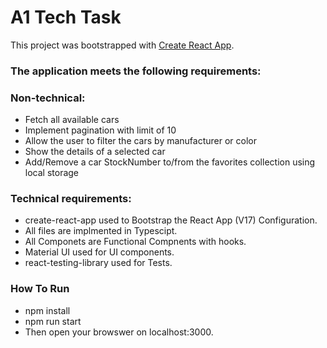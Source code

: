 # A1 Tech Task

This project was bootstrapped with [Create React App](https://github.com/facebook/create-react-app).

### The application meets the following requirements:

### Non-technical:

- Fetch all available cars
- Implement pagination with limit of 10
- Allow the user to filter the cars by manufacturer or color
- Show the details of a selected car
- Add/Remove a car StockNumber to/from the favorites collection using local storage

### Technical requirements:

- create-react-app used to Bootstrap the React App (V17) Configuration.
- All files are implmented in Typescipt.
- All Componets are Functional Compnents with hooks.
- Material UI used for UI components.
- react-testing-library used for Tests.

### How To Run

- npm install
- npm run start
- Then open your browswer on localhost:3000.

